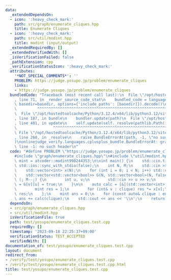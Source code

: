 ```yaml
---
data:
  _extendedDependsOn:
  - icon: ':heavy_check_mark:'
    path: src/graph/enumerate_cliques.hpp
    title: Enumerate Cliques
  - icon: ':heavy_check_mark:'
    path: src/util/modint.hpp
    title: modint (input/output)
  _extendedRequiredBy: []
  _extendedVerifiedWith: []
  _isVerificationFailed: false
  _pathExtension: cpp
  _verificationStatusIcon: ':heavy_check_mark:'
  attributes:
    '*NOT_SPECIAL_COMMENTS*': ''
    PROBLEM: https://judge.yosupo.jp/problem/enumerate_cliques
    links:
    - https://judge.yosupo.jp/problem/enumerate_cliques
  bundledCode: "Traceback (most recent call last):\n  File \"/opt/hostedtoolcache/Python/3.12.4/x64/lib/python3.12/site-packages/onlinejudge_verify/documentation/build.py\"\
    , line 71, in _render_source_code_stat\n    bundled_code = language.bundle(stat.path,\
    \ basedir=basedir, options={'include_paths': [basedir]}).decode()\n          \
    \         ^^^^^^^^^^^^^^^^^^^^^^^^^^^^^^^^^^^^^^^^^^^^^^^^^^^^^^^^^^^^^^^^^^^^^^^^^^^^^^^^^\n\
    \  File \"/opt/hostedtoolcache/Python/3.12.4/x64/lib/python3.12/site-packages/onlinejudge_verify/languages/cplusplus.py\"\
    , line 187, in bundle\n    bundler.update(path)\n  File \"/opt/hostedtoolcache/Python/3.12.4/x64/lib/python3.12/site-packages/onlinejudge_verify/languages/cplusplus_bundle.py\"\
    , line 401, in update\n    self.update(self._resolve(pathlib.Path(included), included_from=path))\n\
    \                ^^^^^^^^^^^^^^^^^^^^^^^^^^^^^^^^^^^^^^^^^^^^^^^^^^^^^^^^^\n \
    \ File \"/opt/hostedtoolcache/Python/3.12.4/x64/lib/python3.12/site-packages/onlinejudge_verify/languages/cplusplus_bundle.py\"\
    , line 260, in _resolve\n    raise BundleErrorAt(path, -1, \"no such header\"\
    )\nonlinejudge_verify.languages.cplusplus_bundle.BundleErrorAt: graph/enumerate_cliques.hpp:\
    \ line -1: no such header\n"
  code: "#define PROBLEM \"https://judge.yosupo.jp/problem/enumerate_cliques\"\n\n\
    #include \"graph/enumerate_cliques.hpp\"\n#include \"util/modint.hpp\"\n\nusing\
    \ mint = atcoder::modint998244353;\n\nint main() {\n    std::cin.tie(0);\n   \
    \ std::ios::sync_with_stdio(false);\n    int N, M;\n    std::cin >> N >> M;\n\
    \    std::vector<int> x(N);\n    for (int i = 0; i < N; i++) std::cin >> x[i];\n\
    \    std::vector<std::vector<bool>> G(N, std::vector<bool>(N, false));\n    for\
    \ (; M--;) {\n        int u, v;\n        std::cin >> u >> v;\n        G[u][v]\
    \ = G[v][u] = true;\n    }\n\n    auto calc = [&](std::vector<int> clique) {\n\
    \        mint res = 1;\n        for (int& v : clique) res *= x[v];\n        return\
    \ res;\n    };\n    mint ans = 0;\n    for (const auto& clique : enumerate_cliques(G))\
    \ ans += calc(clique);\n    std::cout << ans << '\\n';\n    return 0;\n}"
  dependsOn:
  - src/graph/enumerate_cliques.hpp
  - src/util/modint.hpp
  isVerificationFile: true
  path: test/yosupo/enumerate_cliques.test.cpp
  requiredBy: []
  timestamp: '2023-09-18 22:25:37+09:00'
  verificationStatus: TEST_ACCEPTED
  verifiedWith: []
documentation_of: test/yosupo/enumerate_cliques.test.cpp
layout: document
redirect_from:
- /verify/test/yosupo/enumerate_cliques.test.cpp
- /verify/test/yosupo/enumerate_cliques.test.cpp.html
title: test/yosupo/enumerate_cliques.test.cpp
---
```

